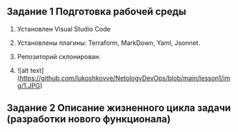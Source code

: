 
## Задание 1 Подготовка рабочей среды


1. Установлен Visual Studio Code

2. Установлены плагины:
Terraform,
MarkDown,
Yaml,
Jsonnet.
3. Репозиторий склонирован.
4. ![alt text] (https://github.com/lukoshkovve/NetologyDevOps/blob/main/lesson1/img/1.JPG)



## Задание 2 Описание жизненного цикла задачи (разработки нового функционала)
